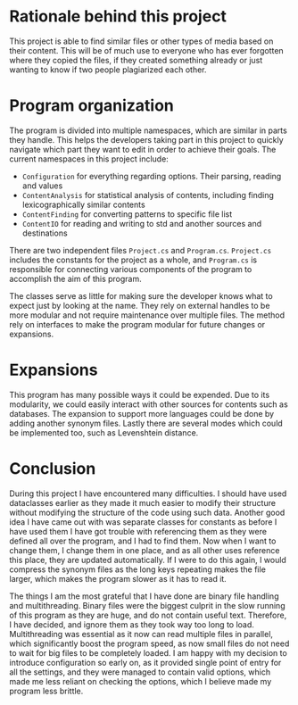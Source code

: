 # Rationale behind this project
This project is able to find similar files or other types of media based on their content. This will be of much use to
everyone who has ever forgotten where they copied the files, if they created something already or just wanting to know if
two people plagiarized each other.

# Program organization
The program is divided into multiple namespaces, which are similar in parts they handle. This helps the developers taking
part in this project to quickly navigate which part they want to edit in order to achieve their goals.
The current namespaces in this project include:
- `Configuration` for everything regarding options. Their parsing, reading and values
- `ContentAnalysis` for statistical analysis of contents, including finding lexicographically similar contents
- `ContentFinding` for converting patterns to specific file list
- `ContentIO` for reading and writing to std and another sources and destinations

There are two independent files `Project.cs` and `Program.cs`. `Project.cs` includes the constants for the project as a 
whole, and `Program.cs` is responsible for connecting various components of the program to accomplish the aim of this program.

The classes serve as little for making sure the developer knows what to expect just by looking at the name. They rely on
    external handles to be more modular and not require maintenance over multiple files. The method rely on interfaces to make
the program modular for future changes or expansions.

# Expansions
This program has many possible ways it could be expended. Due to its modularity, we could easily interact with other
sources for contents such as databases. The expansion to support more languages could be done by adding another synonym 
files. Lastly there are several modes which could be implemented too, such as Levenshtein distance.

# Conclusion
During this project I have encountered many difficulties. I should have used dataclasses earlier as they made it much 
easier to modify their structure without modifying the structure of the code using such data. Another good idea I have
came out with was separate classes for constants as before I have used them I have got trouble with referencing them as they
were defined all over the program, and I had to find them. Now when I want to change them, I change them in one place, and
as all other uses reference this place, they are updated automatically. If I were to do this again, I would compress the
synonym files as the long keys repeating makes the file larger, which makes the program slower as it has to read it.

The things I am the most grateful that I have done are binary file handling and multithreading. Binary files were the
biggest culprit in the slow running of this program as they are huge, and do not contain useful text. Therefore, I have
decided, and ignore them as they took way too long to load. Multithreading was essential as it now can read multiple files
in parallel, which significantly boost the program speed, as now small files do not need to wait for big files to be completely
loaded. I am happy with my decision to introduce configuration so early on, as it provided single point of entry for all
the settings, and they were managed to contain valid options, which made me less reliant on checking the options, which I
believe made my program less brittle.